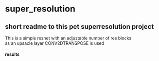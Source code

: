 # super_resolution

## short readme to this pet superresolution project

This is a simple resnet with an adjustable number of res blocks  
as an upsacle layer CONV2DTRANSPOSE is used

#### results

